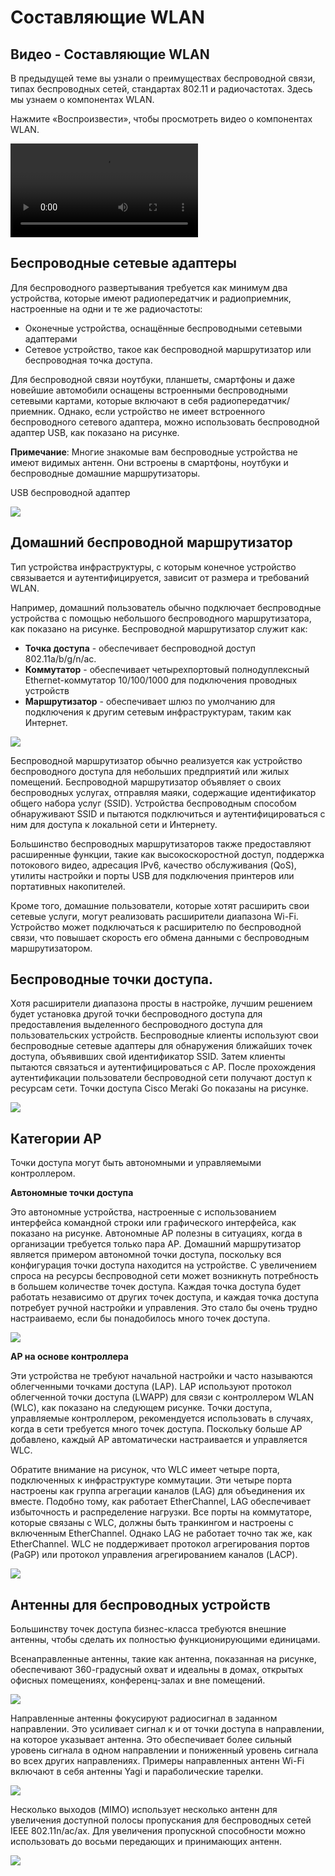 # Составляющие WLAN

<!-- 12.2.1-->
## Видео - Составляющие WLAN

В предыдущей теме вы узнали о преимуществах беспроводной связи, типах беспроводных сетей, стандартах 802.11 и радиочастотах. Здесь мы узнаем о компонентах WLAN.

Нажмите «Воспроизвести», чтобы просмотреть видео о компонентах WLAN.

![](./assets/12.2.1.mp4)

<!-- 12.2.2-->
## Беспроводные сетевые адаптеры

Для беспроводного развертывания требуется как минимум два устройства, которые имеют радиопередатчик и радиоприемник, настроенные на одни и те же радиочастоты:

- Оконечные устройства, оснащённые беспроводными сетевыми адаптерами
- Сетевое устройство, такое как беспроводной маршрутизатор или беспроводная точка доступа.

Для беспроводной связи ноутбуки, планшеты, смартфоны и даже новейшие автомобили оснащены встроенными беспроводными сетевыми картами, которые включают в себя радиопередатчик/приемник. Однако, если устройство не имеет встроенного беспроводного сетевого адаптера, можно использовать беспроводной адаптер USB, как показано на рисунке.

**Примечание**: Многие знакомые вам беспроводные устройства не имеют видимых антенн. Они встроены в смартфоны, ноутбуки и беспроводные домашние маршрутизаторы.

USB беспроводной адаптер

![](./assets/12.2.2.png)

<!-- 12.2.3-->
## Домашний беспроводной маршрутизатор

Тип устройства инфраструктуры, с которым конечное устройство связывается и аутентифицируется, зависит от размера и требований WLAN.

Например, домашний пользователь обычно подключает беспроводные устройства с помощью небольшого беспроводного маршрутизатора, как показано на рисунке. Беспроводной маршрутизатор служит как:

- **Точка доступа** - обеспечивает беспроводной доступ 802.11a/b/g/n/ac.
- **Коммутатор** - обеспечивает четырехпортовый полнодуплексный Ethernet-коммутатор 10/100/1000 для подключения проводных устройств
- **Маршрутизатор** - обеспечивает шлюз по умолчанию для подключения к другим сетевым инфраструктурам, таким как Интернет.

![](./assets/12.2.3.png)

Беспроводной маршрутизатор обычно реализуется как устройство беспроводного доступа для небольших предприятий или жилых помещений. Беспроводной маршрутизатор объявляет о своих беспроводных услугах, отправляя маяки, содержащие идентификатор общего набора услуг (SSID). Устройства беспроводным способом обнаруживают SSID и пытаются подключиться и аутентифицироваться с ним для доступа к локальной сети и Интернету.

Большинство беспроводных маршрутизаторов также предоставляют расширенные функции, такие как высокоскоростной доступ, поддержка потокового видео, адресация IPv6, качество обслуживания (QoS), утилиты настройки и порты USB для подключения принтеров или портативных накопителей.

Кроме того, домашние пользователи, которые хотят расширить свои сетевые услуги, могут реализовать расширители диапазона Wi-Fi. Устройство может подключаться к расширителю по беспроводной связи, что повышает скорость его обмена данными с беспроводным маршрутизатором.

<!-- 12.2.4-->
## Беспроводные точки доступа.

Хотя расширители диапазона просты в настройке, лучшим решением будет установка другой точки беспроводного доступа для предоставления выделенного беспроводного доступа для пользовательских устройств. Беспроводные клиенты используют свои беспроводные сетевые адаптеры для обнаружения ближайших точек доступа, объявивших свой идентификатор SSID. Затем клиенты пытаются связаться и аутентифицироваться с AP. После прохождения аутентификации пользователи беспроводной сети получают доступ к ресурсам сети. Точки доступа Cisco Meraki Go показаны на рисунке.

![](./assets/12.2.4.png)

<!-- 12.2.5-->
## Категории АР

Точки доступа могут быть автономными и управляемыми контроллером.

**Автономные точки доступа**

Это автономные устройства, настроенные с использованием интерфейса командной строки или графического интерфейса, как показано на рисунке. Автономные AP полезны в ситуациях, когда в организации требуется только пара AP. Домашний маршрутизатор является примером автономной точки доступа, поскольку вся конфигурация точки доступа находится на устройстве. С увеличением спроса на ресурсы беспроводной сети может возникнуть потребность в большем количестве точек доступа. Каждая точка доступа будет работать независимо от других точек доступа, и каждая точка доступа потребует ручной настройки и управления. Это стало бы очень трудно настраиваемо, если бы понадобилось много точек доступа.

![](./assets/12.2.5-1.png)

**AP на основе контроллера**

Эти устройства не требуют начальной настройки и часто называются облегченными точками доступа (LAP). LAP используют протокол облегченной точки доступа (LWAPP) для связи с контроллером WLAN (WLC), как показано на следующем рисунке. Точки доступа, управляемые контроллером, рекомендуется использовать в случаях, когда в сети требуется много точек доступа. Поскольку больше AP добавлено, каждый AP автоматически настраивается и управляется WLC.

Обратите внимание на рисунок, что WLC имеет четыре порта, подключенных к инфраструктуре коммутации. Эти четыре порта настроены как группа агрегации каналов (LAG) для объединения их вместе. Подобно тому, как работает EtherChannel, LAG обеспечивает избыточность и распределение нагрузки. Все порты на коммутаторе, которые связаны с WLC, должны быть транкингом и настроены с включенным EtherChannel. Однако LAG не работает точно так же, как EtherChannel. WLC не поддерживает протокол агрегирования портов (PaGP) или протокол управления агрегированием каналов (LACP).

![](./assets/12.2.5-2.png)

<!-- 12.2.6-->
## Антенны для беспроводных устройств

Большинству точек доступа бизнес-класса требуются внешние антенны, чтобы сделать их полностью функционирующими единицами.

Всенаправленные антенны, такие как антенна, показанная на рисунке, обеспечивают 360-градусный охват и идеальны в домах, открытых офисных помещениях, конференц-залах и вне помещений.

![](./assets/12.2.6-1.png)

Направленные антенны фокусируют радиосигнал в заданном направлении. Это усиливает сигнал к и от точки доступа в направлении, на которое указывает антенна. Это обеспечивает более сильный уровень сигнала в одном направлении и пониженный уровень сигнала во всех других направлениях. Примеры направленных антенн Wi-Fi включают в себя антенны Yagi и параболические тарелки.

![](./assets/12.2.6-2.png)

Несколько выходов (MIMO) использует несколько антенн для увеличения доступной полосы пропускания для беспроводных сетей IEEE 802.11n/ac/ax. Для увеличения пропускной способности можно использовать до восьми передающих и принимающих антенн.

![](./assets/12.2.6-3.png)